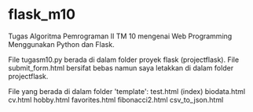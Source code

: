 # flask_m10
Tugas Algoritma Pemrograman II TM 10 mengenai Web Programming Menggunakan Python dan Flask.

File tugasm10.py berada di dalam folder proyek flask (projectflask).
File submit_form.html bersifat bebas namun saya letakkan di dalam folder projectflask.

File yang berada di dalam folder 'template':
test.html (index)
biodata.html
cv.html
hobby.html
favorites.html
fibonacci2.html
csv_to_json.html
